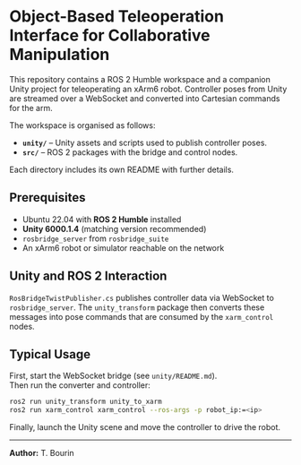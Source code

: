 # Object-Based Teleoperation Interface for Collaborative Manipulation

This repository contains a ROS 2 Humble workspace and a companion Unity project
for teleoperating an xArm6 robot. Controller poses from Unity are streamed over
a WebSocket and converted into Cartesian commands for the arm.

The workspace is organised as follows:

- **`unity/`** – Unity assets and scripts used to publish controller poses.
- **`src/`** – ROS 2 packages with the bridge and control nodes.

Each directory includes its own README with further details.

## Prerequisites

- Ubuntu 22.04 with **ROS 2 Humble** installed
- **Unity 6000.1.4** (matching version recommended)
- `rosbridge_server` from `rosbridge_suite`
- An xArm6 robot or simulator reachable on the network
## Unity and ROS 2 Interaction

`RosBridgeTwistPublisher.cs` publishes controller data via WebSocket to
`rosbridge_server`. The `unity_transform` package then converts these messages
into pose commands that are consumed by the `xarm_control` nodes.

## Typical Usage

First, start the WebSocket bridge (see `unity/README.md`).\
Then run the converter and controller:

```bash
ros2 run unity_transform unity_to_xarm
ros2 run xarm_control xarm_control --ros-args -p robot_ip:=<ip>
```

Finally, launch the Unity scene and move the controller to drive
the robot.

---

**Author:** T. Bourin
